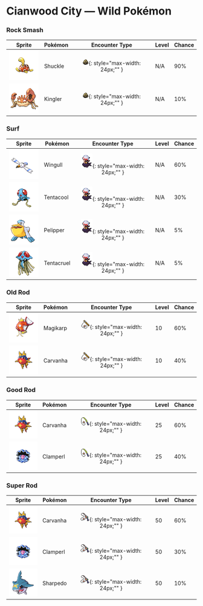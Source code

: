 # Cianwood City — Wild Pokémon

### Rock Smash

| Sprite | Pokémon | Encounter Type | Level | Chance |
|:------:|---------|:--------------:|-------|--------|
| ![Shuckle](../../assets/sprites/shuckle/front.gif "The berries it stores in its vase-like shell decompose and become a gooey liquid.") | Shuckle | ![Rock Smash](../../assets/encounter_types/rock_smash.png "Rock Smash"){: style="max-width: 24px;"" } | N/A | 90% |
| ![Kingler](../../assets/sprites/kingler/front.gif "It can hardly lift its massive, overgrown pincer. The pincer’s size makes it difficult to aim properly.") | Kingler | ![Rock Smash](../../assets/encounter_types/rock_smash.png "Rock Smash"){: style="max-width: 24px;"" } | N/A | 10% |

### Surf

| Sprite | Pokémon | Encounter Type | Level | Chance |
|:------:|---------|:--------------:|-------|--------|
| ![Wingull](../../assets/sprites/wingull/front.gif "It soars on updrafts without flapping its wings. It makes a nest on sheer cliffs at the sea’s edge.") | Wingull | ![Surf](../../assets/encounter_types/surf.png "Surf"){: style="max-width: 24px;"" } | N/A | 60% |
| ![Tentacool](../../assets/sprites/tentacool/front.gif "When the tide goes out, dehydrated TENTACOOL remains can be found washed up on the shore.") | Tentacool | ![Surf](../../assets/encounter_types/surf.png "Surf"){: style="max-width: 24px;"" } | N/A | 30% |
| ![Pelipper](../../assets/sprites/pelipper/front.gif "It protects its young in its beak. It bobs on waves, resting on them on days when the waters are calm.") | Pelipper | ![Surf](../../assets/encounter_types/surf.png "Surf"){: style="max-width: 24px;"" } | N/A | 5% |
| ![Tentacruel](../../assets/sprites/tentacruel/front.gif "Its 80 tentacles absorb water and stretch almost endlessly to constrict its prey and enemies.") | Tentacruel | ![Surf](../../assets/encounter_types/surf.png "Surf"){: style="max-width: 24px;"" } | N/A | 5% |

### Old Rod

| Sprite | Pokémon | Encounter Type | Level | Chance |
|:------:|---------|:--------------:|-------|--------|
| ![Magikarp](../../assets/sprites/magikarp/front.gif "An underpowered, pathetic Pokémon. It may jump high on rare occasions, but usually not more than seven feet.") | Magikarp | ![Old Rod](../../assets/encounter_types/old_rod.png "Old Rod"){: style="max-width: 24px;"" } | 10 | 60% |
| ![Carvanha](../../assets/sprites/carvanha/front.gif "They form packs to attack boats and rip out their hulls to sink them. They live in rivers in the jungle.") | Carvanha | ![Old Rod](../../assets/encounter_types/old_rod.png "Old Rod"){: style="max-width: 24px;"" } | 10 | 40% |

### Good Rod

| Sprite | Pokémon | Encounter Type | Level | Chance |
|:------:|---------|:--------------:|-------|--------|
| ![Carvanha](../../assets/sprites/carvanha/front.gif "They form packs to attack boats and rip out their hulls to sink them. They live in rivers in the jungle.") | Carvanha | ![Good Rod](../../assets/encounter_types/good_rod.png "Good Rod"){: style="max-width: 24px;"" } | 25 | 60% |
| ![Clamperl](../../assets/sprites/clamperl/front.gif "When it evolves, it makes a mysterious pearl that amplifies psychic powers when it’s held.") | Clamperl | ![Good Rod](../../assets/encounter_types/good_rod.png "Good Rod"){: style="max-width: 24px;"" } | 25 | 40% |

### Super Rod

| Sprite | Pokémon | Encounter Type | Level | Chance |
|:------:|---------|:--------------:|-------|--------|
| ![Carvanha](../../assets/sprites/carvanha/front.gif "They form packs to attack boats and rip out their hulls to sink them. They live in rivers in the jungle.") | Carvanha | ![Super Rod](../../assets/encounter_types/super_rod.png "Super Rod"){: style="max-width: 24px;"" } | 50 | 60% |
| ![Clamperl](../../assets/sprites/clamperl/front.gif "When it evolves, it makes a mysterious pearl that amplifies psychic powers when it’s held.") | Clamperl | ![Super Rod](../../assets/encounter_types/super_rod.png "Super Rod"){: style="max-width: 24px;"" } | 50 | 30% |
| ![Sharpedo](../../assets/sprites/sharpedo/front.gif "It can swim at speeds of 75 mph by jetting seawater through its body. It is the bandit of the sea.") | Sharpedo | ![Super Rod](../../assets/encounter_types/super_rod.png "Super Rod"){: style="max-width: 24px;"" } | 50 | 10% |

